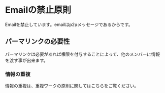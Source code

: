 Emailの禁止原則
=================================================================
Emailを禁止しています。emailはp2pメッセージであるからです。

パーマリンクの必要性
-----
パーマリンクは必要があれば権限を付与することによって、他のメンバーに情報を渡す事が出来ます。

### 情報の重複
情報の重複は、重複ワークの原則に関してはこちらをご覧ください。  


